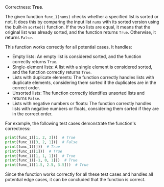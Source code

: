 Correctness: **True**.

The given function `func_1(nums)` checks whether a specified list is sorted or not. It does this by comparing the input list `nums` with its sorted version using the built-in `sorted()` function. If the two lists are equal, it means that the original list was already sorted, and the function returns `True`. Otherwise, it returns `False`.

This function works correctly for all potential cases. It handles:

- Empty lists: An empty list is considered sorted, and the function correctly returns `True`.
- Single-element lists: A list with a single element is considered sorted, and the function correctly returns `True`.
- Lists with duplicate elements: The function correctly handles lists with duplicate elements, considering them sorted if the duplicates are in the correct order.
- Unsorted lists: The function correctly identifies unsorted lists and returns `False`.
- Lists with negative numbers or floats: The function correctly handles lists with negative numbers or floats, considering them sorted if they are in the correct order.

For example, the following test cases demonstrate the function's correctness:

```python
print(func_1([1, 2, 3]))  # True
print(func_1([3, 2, 1]))  # False
print(func_1([]))  # True
print(func_1([1]))  # True
print(func_1([1, 1, 1]))  # True
print(func_1([-1, 0, 1]))  # True
print(func_1([1.5, 2.5, 3.5]))  # True
```

Since the function works correctly for all these test cases and handles all potential edge cases, it can be concluded that the function is correct.